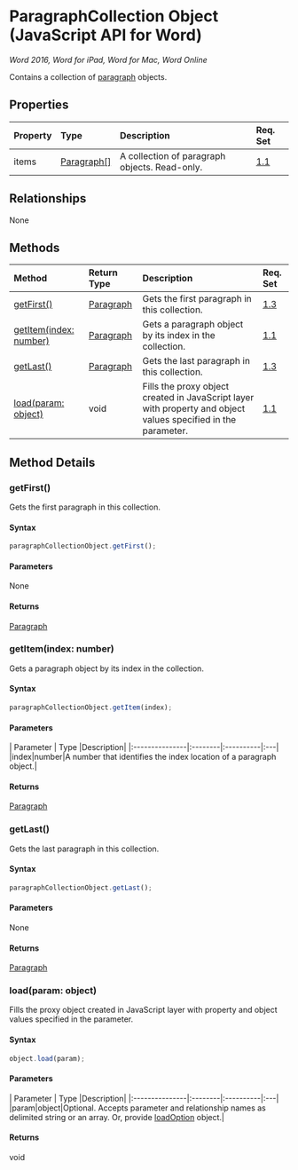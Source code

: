 # ParagraphCollection Object (JavaScript API for Word)

_Word 2016, Word for iPad, Word for Mac, Word Online_

Contains a collection of [paragraph](paragraph.md) objects.

## Properties

| Property	   | Type	|Description| Req. Set|
|:---------------|:--------|:----------|:----|
|items|[Paragraph[]](paragraph.md)|A collection of paragraph objects. Read-only.|[1.1](../reqset/word-requirement.md)|

## Relationships
None


## Methods

| Method		   | Return Type	|Description| Req. Set|
|:---------------|:--------|:----------|:----|
|[getFirst()](#getfirst)|[Paragraph](paragraph.md)|Gets the first paragraph in this collection.|[1.3](../reqset/word-requirement.md)|
|[getItem(index: number)](#getitemindex-number)|[Paragraph](paragraph.md)|Gets a paragraph object by its index in the collection.|[1.1](../reqset/word-requirement.md)|
|[getLast()](#getlast)|[Paragraph](paragraph.md)|Gets the last paragraph in this collection.|[1.3](../reqset/word-requirement.md)|
|[load(param: object)](#loadparam-object)|void|Fills the proxy object created in JavaScript layer with property and object values specified in the parameter.|[1.1](../reqset/word-requirement.md)|

## Method Details


### getFirst()
Gets the first paragraph in this collection.

#### Syntax
```js
paragraphCollectionObject.getFirst();
```

#### Parameters
None

#### Returns
[Paragraph](paragraph.md)

### getItem(index: number)
Gets a paragraph object by its index in the collection.

#### Syntax
```js
paragraphCollectionObject.getItem(index);
```

#### Parameters
| Parameter	   | Type	|Description|
|:---------------|:--------|:----------|:---|
|index|number|A number that identifies the index location of a paragraph object.|

#### Returns
[Paragraph](paragraph.md)

### getLast()
Gets the last paragraph in this collection.

#### Syntax
```js
paragraphCollectionObject.getLast();
```

#### Parameters
None

#### Returns
[Paragraph](paragraph.md)

### load(param: object)
Fills the proxy object created in JavaScript layer with property and object values specified in the parameter.

#### Syntax
```js
object.load(param);
```

#### Parameters
| Parameter	   | Type	|Description|
|:---------------|:--------|:----------|:---|
|param|object|Optional. Accepts parameter and relationship names as delimited string or an array. Or, provide [loadOption](loadoption.md) object.|

#### Returns
void
